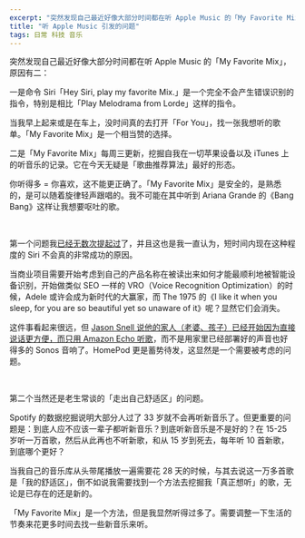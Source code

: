 ```yaml
---
excerpt: "突然发现自己最近好像大部分时间都在听 Apple Music 的「My Favorite Mix」。"
title: "听 Apple Music 引发的问题"
tags: 日常 科技 音乐
---
```


突然发现自己最近好像大部分时间都在听 Apple Music 的「My Favorite Mix」，原因有二：

一是命令 Siri「Hey Siri, play my favorite Mix.」是一个完全不会产生错误识别的指令，特别是相比「Play Melodrama from Lorde」这样的指令。

当我早上起来或是在车上，没时间真的去打开「For You」，找一张我想听的歌单。「My Favorite Mix」是一个相当赞的选择。

二是「My Favorite Mix」每周三更新，挖掘自我在一切苹果设备以及 iTunes 上的听音乐的记录。它在今天无疑是「歌曲推荐算法」最好的形态。

你听得多 = 你喜欢，这不能更正确了。「My Favorite Mix」是安全的，是熟悉的，是可以随着旋律轻声跟唱的。我不可能在其中听到 Ariana Grande 的《Bang Bang》这样让我想要呕吐的歌。

<br>

第一个问题我[已经无数次提起过](https://twitter.com/Jesoooor/status/874298533892849664)了，并且这也是我一直认为，短时间内现在这种程度的 Siri 不会真的非常成功的原因。

当商业项目需要开始考虑到自己的产品名称在被读出来如何才能最顺利地被智能设备识别，开始做类似 SEO 一样的 VRO（Voice Recognition Optimization）的时候，Adele 或许会成为新时代的大赢家，而 The 1975 的《I like it when you sleep, for you are so beautiful yet so unaware of it》呢？显然它们会消失。

这件事看起来很远，但 [Jason Snell 说他的家人（老婆、孩子）已经开始因为直接说话更方便，而只用 Amazon Echo 听歌](https://sixcolors.com/post/2017/06/ears-on-with-the-homepod/)，而不是用家里已经部署好的声音也好得多的 Sonos 音响了。HomePod 更是蓄势待发，这显然是一个需要被考虑的问题。

<br>

第二个当然还是老生常谈的「走出自己舒适区」的问题。

Spotify 的数据挖掘说明大部分人过了 33 岁就不会再听新音乐了。但更重要的问题是：到底人应不应该一辈子都听新音乐？到底听新音乐是不是好的？在 15-25 岁听一万首歌，然后从此再也不听新歌，和从 15 岁到死去，每年听 10 首新歌，到底哪个更好？

当我自己的音乐库从头带尾播放一遍需要花 28 天的时候，与其去说这一万多首歌是「我的舒适区」，倒不如说我需要找到一个方法去挖掘我「真正想听」的歌，无论是已存在的还是新的。

「My Favorite Mix」是一个方法，但是我显然听得过多了。需要调整一下生活的节奏来花更多时间去找一些新音乐来听。
